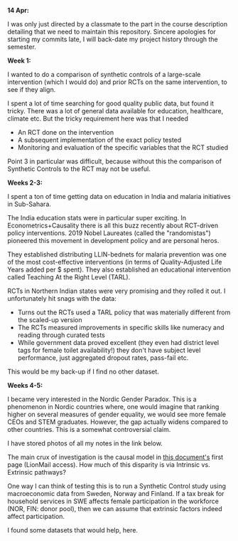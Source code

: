 **14 Apr:**

I was only just directed by a classmate to the part in the course description detailing that we need to maintain this repository. Sincere apologies for starting my commits late, I will back-date my project history through the semester.

**Week 1:**

I wanted to do a comparison of synthetic controls of a large-scale intervention (which I would do) and prior RCTs on the same intervention, to see if they align.

I spent a lot of time searching for good quality public data, but found it tricky. There was a lot of general data available for education, healthcare, climate etc. But the tricky requirement here was that I needed
- An RCT done on the intervention
- A subsequent implementation of the exact policy tested
- Monitoring and evaluation of the specific variables that the RCT studied

Point 3 in particular was difficult, because without this the comparison of Synthetic Controls to the RCT may not be useful.

**Weeks 2-3:**

I spent a ton of time getting data on education in India and malaria initiatives in Sub-Sahara.

The India education stats were in particular super exciting. In Econometrics+Causality there is all this buzz recently about RCT-driven policy interventions. 2019 Nobel Laureates (called the "randomistas") pioneered this movement in development policy and are personal heros.

They established distributing LLIN-bednets for malaria prevention was one of the most cost-effective interventions (in terms of Quality-Adjusted Life Years added per $ spent). They also established an educational intervention called Teaching At the Right Level (TARL).

RCTs in Northern Indian states were very promising and they rolled it out. I unfortunately hit snags with the data:
- Turns out the RCTs used a TARL policy that was materially different from the scaled-up version
- The RCTs measured improvements in specific skills like numeracy and reading through curated tests
- While government data proved excellent (they even had district level tags for female toilet availability!) they don't have subject level performance, just aggregated dropout rates, pass-fail etc.

This would be my back-up if I find no other dataset.

**Weeks 4-5:**

I became very interested in the Nordic Gender Paradox. This is a phenomenon in Nordic countries where, one would imagine that ranking higher on several measures of gender equality, we would see more female CEOs and STEM graduates. However, the gap actually widens compared to other countries. This is a somewhat controversial claim.

I have stored photos of all my notes in the link below.

The main crux of investigation is the causal model in [this document's](https://docs.google.com/document/d/1Udi3FI0cPqxdA-J4_iLGWMnFxIEDUSvThgdx1kZblyo/edit?usp=sharing) first page (LionMail access). How much of this disparity is via Intrinsic vs. Extrinsic pathways?

One way I can think of testing this is to run a Synthetic Control study using macroeconomic data from Sweden, Norway and Finland. If a tax break for household services in SWE affects female participation in the workforce (NOR, FIN: donor pool), then we can assume that extrinsic factors indeed affect participation.

I found some datasets that would help, here.

